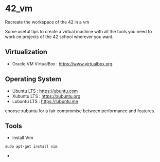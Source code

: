 # 42_vm
Recreate the workspace of the 42 in a vm

Some useful tips to create a virtual machine with all the tools you need to work on projects of the 42 school wherever you want.

## Virtualization

- Oracle VM VirtualBox : https://www.virtualbox.org

## Operating System

- Ubuntu LTS : https://ubuntu.com
- Xubuntu LTS : https://xubuntu.org
- Lubuntu LTS : https://lubuntu.me

choose xubuntu for a fair compromise between performance and features.

## Tools

- Install Vim
```
sudo apt-get install vim
```
- 

